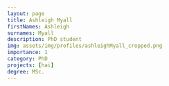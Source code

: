 ```yaml
---
layout: page
title: Ashleigh Myall
firstNames: Ashleigh
surnames: Myall
description: PhD student
img: assets/img/profiles/ashleighMyall_cropped.png
importance: 1
category: PhD
projects: [hai]
degree: MSc.
---
```



<div class="row">
  <div class="col-sm mt-3 mt-md-0">
    <p style="text-align: justify"></p>
  </div>
  <div class="col-sm mt-3 mt-md-0"></div>
</div>